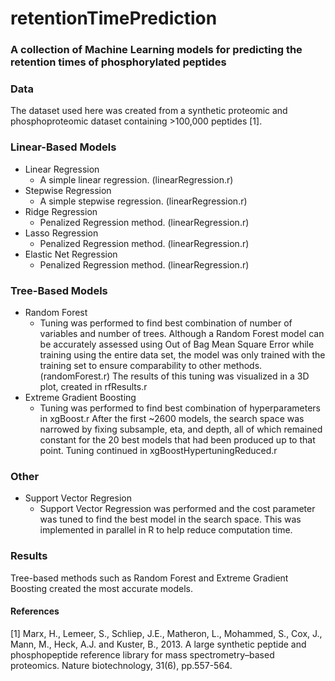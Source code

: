 # retentionTimePrediction
### A collection of Machine Learning models for predicting the retention times of phosphorylated peptides
### Data
The dataset used here was created from a synthetic proteomic and phosphoproteomic dataset containing >100,000 peptides [1].
### Linear-Based Models
- Linear Regression
    - A simple linear regression. (linearRegression.r)
- Stepwise Regression
   - A simple stepwise regression. (linearRegression.r)
- Ridge Regression
  - Penalized Regression method. (linearRegression.r)
- Lasso Regression
  - Penalized Regression method. (linearRegression.r)
- Elastic Net Regression
  - Penalized Regression method. (linearRegression.r)
### Tree-Based Models
- Random Forest
  - Tuning was performed to find best combination of number of variables and number of trees. Although a Random Forest model can be accurately assessed using Out of Bag Mean Square Error while training using the entire data set, the model was only trained with the training set to ensure comparability to other methods. (randomForest.r) The results of this tuning was visualized in a 3D plot, created in rfResults.r
- Extreme Gradient Boosting
  - Tuning was performed to find best combination of hyperparameters in xgBoost.r After the first ~2600 models, the search space was narrowed by fixing subsample, eta, and depth, all of which remained constant for the 20 best models that had been produced up to that point. Tuning continued in xgBoostHypertuningReduced.r
### Other
- Support Vector Regresion
  - Support Vector Regression was performed and the cost parameter was tuned to find the best model in the search space. This was implemented in parallel in R to help reduce computation time.
### Results
Tree-based methods such as Random Forest and Extreme Gradient Boosting created the most accurate models.
#### References
[1] Marx, H., Lemeer, S., Schliep, J.E., Matheron, L., Mohammed, S., Cox, J., Mann, M., Heck, A.J. and Kuster, B., 2013. A large synthetic peptide and phosphopeptide reference library for mass spectrometry–based proteomics. Nature biotechnology, 31(6), pp.557-564.

